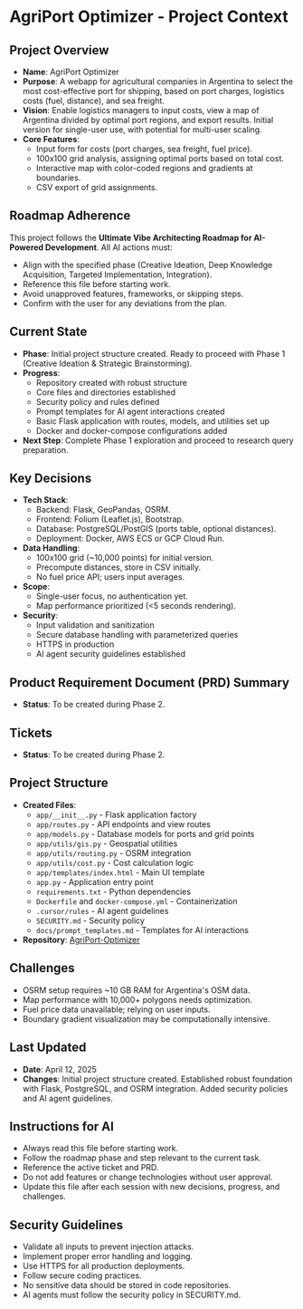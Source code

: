 # AgriPort Optimizer - Project Context

## Project Overview
- **Name**: AgriPort Optimizer
- **Purpose**: A webapp for agricultural companies in Argentina to select the most cost-effective port for shipping, based on port charges, logistics costs (fuel, distance), and sea freight.
- **Vision**: Enable logistics managers to input costs, view a map of Argentina divided by optimal port regions, and export results. Initial version for single-user use, with potential for multi-user scaling.
- **Core Features**:
  - Input form for costs (port charges, sea freight, fuel price).
  - 100x100 grid analysis, assigning optimal ports based on total cost.
  - Interactive map with color-coded regions and gradients at boundaries.
  - CSV export of grid assignments.

## Roadmap Adherence
This project follows the **Ultimate Vibe Architecting Roadmap for AI-Powered Development**. All AI actions must:
- Align with the specified phase (Creative Ideation, Deep Knowledge Acquisition, Targeted Implementation, Integration).
- Reference this file before starting work.
- Avoid unapproved features, frameworks, or skipping steps.
- Confirm with the user for any deviations from the plan.

## Current State
- **Phase**: Initial project structure created. Ready to proceed with Phase 1 (Creative Ideation & Strategic Brainstorming).
- **Progress**:
  - Repository created with robust structure
  - Core files and directories established
  - Security policy and rules defined
  - Prompt templates for AI agent interactions created
  - Basic Flask application with routes, models, and utilities set up
  - Docker and docker-compose configurations added
- **Next Step**: Complete Phase 1 exploration and proceed to research query preparation.

## Key Decisions
- **Tech Stack**:
  - Backend: Flask, GeoPandas, OSRM.
  - Frontend: Folium (Leaflet.js), Bootstrap.
  - Database: PostgreSQL/PostGIS (ports table, optional distances).
  - Deployment: Docker, AWS ECS or GCP Cloud Run.
- **Data Handling**:
  - 100x100 grid (~10,000 points) for initial version.
  - Precompute distances, store in CSV initially.
  - No fuel price API; users input averages.
- **Scope**:
  - Single-user focus, no authentication yet.
  - Map performance prioritized (<5 seconds rendering).
- **Security**:
  - Input validation and sanitization
  - Secure database handling with parameterized queries
  - HTTPS in production
  - AI agent security guidelines established

## Product Requirement Document (PRD) Summary
- **Status**: To be created during Phase 2.

## Tickets
- **Status**: To be created during Phase 2.

## Project Structure
- **Created Files**:
  - `app/__init__.py` - Flask application factory
  - `app/routes.py` - API endpoints and view routes
  - `app/models.py` - Database models for ports and grid points
  - `app/utils/gis.py` - Geospatial utilities
  - `app/utils/routing.py` - OSRM integration
  - `app/utils/cost.py` - Cost calculation logic
  - `app/templates/index.html` - Main UI template
  - `app.py` - Application entry point
  - `requirements.txt` - Python dependencies
  - `Dockerfile` and `docker-compose.yml` - Containerization
  - `.cursor/rules` - AI agent guidelines
  - `SECURITY.md` - Security policy
  - `docs/prompt_templates.md` - Templates for AI interactions
- **Repository**: [AgriPort-Optimizer](https://github.com/KineticNexus/AgriPort-Optimizer)

## Challenges
- OSRM setup requires ~10 GB RAM for Argentina's OSM data.
- Map performance with 10,000+ polygons needs optimization.
- Fuel price data unavailable; relying on user inputs.
- Boundary gradient visualization may be computationally intensive.

## Last Updated
- **Date**: April 12, 2025
- **Changes**: Initial project structure created. Established robust foundation with Flask, PostgreSQL, and OSRM integration. Added security policies and AI agent guidelines.

## Instructions for AI
- Always read this file before starting work.
- Follow the roadmap phase and step relevant to the current task.
- Reference the active ticket and PRD.
- Do not add features or change technologies without user approval.
- Update this file after each session with new decisions, progress, and challenges.

## Security Guidelines
- Validate all inputs to prevent injection attacks.
- Implement proper error handling and logging.
- Use HTTPS for all production deployments.
- Follow secure coding practices.
- No sensitive data should be stored in code repositories.
- AI agents must follow the security policy in SECURITY.md.